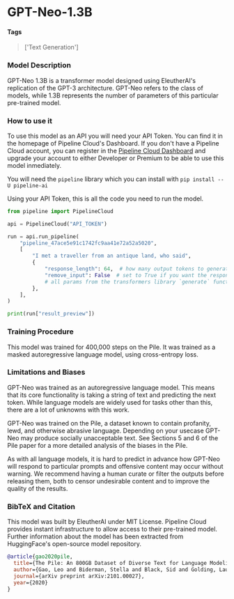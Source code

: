 # GPT-Neo-1.3B

#### Tags

> ['Text Generation']

### Model Description

GPT-Neo 1.3B is a transformer model designed using EleutherAI's replication of the GPT-3 architecture. GPT-Neo refers to the class of models, while 1.3B represents the number of parameters of this particular pre-trained model.

### How to use it

To use this model as an API you will need your API Token. You can find it in the homepage of Pipeline Cloud's Dashboard. If you don't have a Pipeline Cloud account, you can register in the [Pipeline Cloud Dashboard](https://dashboard.pipeline.ai/) and upgrade your account to either Developer or Premium to be able to use this model inmediately.

You will need the `pipeline` library which you can install with `pip install --U pipeline-ai`

Using your API Token, this is all the code you need to run the model.

```python
from pipeline import PipelineCloud

api = PipelineCloud("API_TOKEN")

run = api.run_pipeline(
    "pipeline_47ace5e91c1742fc9aa41e72a52a5020",
    [
        "I met a traveller from an antique land, who said",
        {
            "response_length": 64,  # how many output tokens to generate
            "remove_input": False  # set to True if you want the response to include your input
            # all params from the transformers library `generate` function are supported
        },
    ],
)

print(run["result_preview"])
```

### Training Procedure

This model was trained for 400,000 steps on the Pile. It was trained as a masked autoregressive language model, using cross-entropy loss.

### Limitations and Biases

GPT-Neo was trained as an autoregressive language model. This means that its core functionality is taking a string of text and predicting the next token. While language models are widely used for tasks other than this, there are a lot of unknowns with this work.

GPT-Neo was trained on the Pile, a dataset known to contain profanity, lewd, and otherwise abrasive language. Depending on your usecase GPT-Neo may produce socially unacceptable text. See Sections 5 and 6 of the Pile paper for a more detailed analysis of the biases in the Pile.

As with all language models, it is hard to predict in advance how GPT-Neo will respond to particular prompts and offensive content may occur without warning. We recommend having a human curate or filter the outputs before releasing them, both to censor undesirable content and to improve the quality of the results.

### BibTeX and Citation

This model was built by EleutherAI under MIT License. Pipeline Cloud provides instant infrastructure to allow access to their pre-trained model. Further information about the model has been extracted from HuggingFace's open-source model repository.

```bibtex
@article{gao2020pile,
  title={The Pile: An 800GB Dataset of Diverse Text for Language Modeling},
  author={Gao, Leo and Biderman, Stella and Black, Sid and Golding, Laurence and Hoppe, Travis and Foster, Charles and Phang, Jason and He, Horace and Thite, Anish and Nabeshima, Noa and others},
  journal={arXiv preprint arXiv:2101.00027},
  year={2020}
}
```
